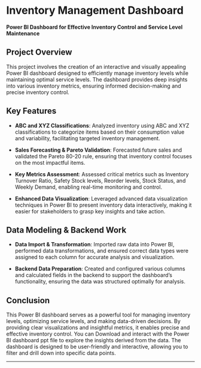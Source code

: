 
# Inventory Management Dashboard

**Power BI Dashboard for Effective Inventory Control and Service Level Maintenance**

## Project Overview

This project involves the creation of an interactive and visually appealing Power BI dashboard designed to efficiently manage inventory levels while maintaining optimal service levels. The dashboard provides deep insights into various inventory metrics, ensuring informed decision-making and precise inventory control.

## Key Features

- **ABC and XYZ Classifications**: Analyzed inventory using ABC and XYZ classifications to categorize items based on their consumption value and variability, facilitating targeted inventory management.
  
- **Sales Forecasting & Pareto Validation**: Forecasted future sales and validated the Pareto 80-20 rule, ensuring that inventory control focuses on the most impactful items.
  
- **Key Metrics Assessment**: Assessed critical metrics such as Inventory Turnover Ratio, Safety Stock levels, Reorder levels, Stock Status, and Weekly Demand, enabling real-time monitoring and control.

- **Enhanced Data Visualization**: Leveraged advanced data visualization techniques in Power BI to present inventory data interactively, making it easier for stakeholders to grasp key insights and take action.

## Data Modeling & Backend Work

- **Data Import & Transformation**: Imported raw data into Power BI, performed data transformations, and ensured correct data types were assigned to each column for accurate analysis and visualization.

- **Backend Data Preparation**: Created and configured various columns and calculated fields in the backend to support the dashboard’s functionality, ensuring the data was structured optimally for analysis.


## Conclusion

This Power BI dashboard serves as a powerful tool for managing inventory levels, optimizing service levels, and making data-driven decisions. By providing clear visualizations and insightful metrics, it enables precise and effective inventory control.
You can Download and interact with the Power BI dashboard ppt file to explore the insights derived from the data. The dashboard is designed to be user-friendly and interactive, allowing you to filter and drill down into specific data points.



---
